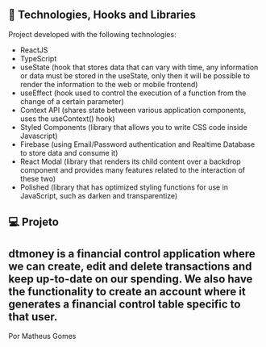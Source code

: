 ## 🚀 Technologies, Hooks and Libraries

Project developed with the following technologies:

- ReactJS
- TypeScript
- useState (hook that stores data that can vary with time, any information or data must be stored in the useState, only then it will be possible to render the information to the web or mobile frontend)
- useEffect (hook used to control the execution of a function from the change of a certain parameter)
- Context API (shares state between various application components, uses the useContext() hook)
- Styled Components (library that allows you to write CSS code inside Javascript)
- Firebase (using Email/Password authentication and Realtime Database to store data and consume it)
- React Modal (library that renders its child content over a backdrop component and provides many features related to the interaction of these two)
- Polished (library that has optimized styling functions for use in JavaScript, such as darken and transparentize)

## 💻 Projeto

dtmoney is a financial control application where we can create, edit and delete transactions and keep up-to-date on our spending. We also have the functionality to create an account where it generates a financial control table specific to that user.
---

Por Matheus Gomes
